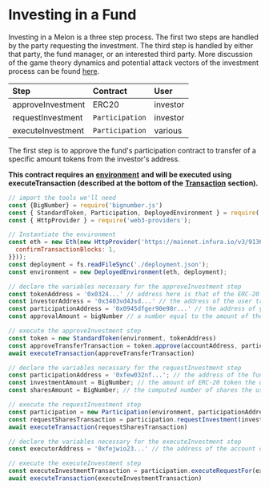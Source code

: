 # Investing in a Fund

Investing in a Melon is a three step process. The first two steps are handled by the party requesting the investment. The third step is handled by either that party, the fund manager, or an interested third party. More discussion of the game theory dynamics and potential attack vectors of the investment process can be found [here](https://medium.com/melonprotocol/protecting-participants-ee55a752287).

| Step | Contract | User |
| :--- | :--- | :--- |
| approveInvestment | ERC20 | investor |
| requestInvestment | `Participation` | investor |
| executeInvestment | `Participation` | various |

The first step is to approve the fund's participation contract to transfer of a specific amount tokens from the investor's address.

**This contract requires an** [**environment**](https://melonjs.melonprotocol.com/building-blocks/environment) **and will be executed using executeTransaction \(described at the bottom of the** [**Transaction**](https://melonjs.melonprotocol.com/building-blocks/transaction) **section\).**

```javascript
// import the tools we'll need
const {BigNumber} = require('bignumber.js')
const { StandardToken, Participation, DeployedEnvironment } = require('@melonproject/melonjs')
const { HttpProvider } = require('web3-providers');

// Instantiate the environment 
const eth = new Eth(new HttpProvider('https://mainnet.infura.io/v3/9136e09ace01493b86fed528cb6a87a5', {
  confirmTransactionBlocks: 1,
}}));
const deployment = fs.readFileSync('./deployment.json');
const environment = new DeployedEnvironment(eth, deployment);

// declare the variables necessary for the approveInvestment step
const tokenAddress = '0x0324...' // address here is that of the ERC-20 that the user is trying to invest in the fund.
const investorAddress = '0x3403vd4Jsd...' // the address of the user trying to make the investment
const participationAddress = '0x0945dfger90e98r...' // the address of your fund's participation contract
const approvalAmount = bigNumber // a number equal to the amount of the ERC-20 that the user is trying to invest, with the correct number of decimals for that given token. On our front end, we use a helper function called toTokenBaseUnit to generate these bigNumbers

// execute the approveInvestment step
const token = new StandardToken(environment, tokenAddress)
const approveTransferTransaction = token.approve(accountAddress, participationAddress, approvalAmount)
await executeTransaction(approveTransferTransaction)

// declare the variables necessary for the requestInvestment step
const participationAddress = '0xfew032nf...'; // the address of the fund's participation contract
const investmentAmount = BigNumber; // the amount of ERC-20 token the user is offering to invest, with the appropriate number of decimals for that token
const sharesAmount = BigNumber; // the computed number of shares the user is requesting given the amount of the investment token, with the correct number of decimals (18)

// execute the requestInvestment step
const participation = new Participation(environment, participationAddress)
const requestSharesTransaction = participation.requestInvestment(investorAddress, sharesAmount, InvestmentAmount, tokenAddress)
await executeTransaction(requestSharesTransaction)

// declare the variables necessary for the executeInvestment step
const executorAddress = '0xfejwio23...' // the address of the account calling the function

// execute the executeInvestment step
const executeInvestmentTransaction = participation.executeRequestFor(executorAddress, userAddress)
await executeTransaction(executeInvestmentTransaction)

```

